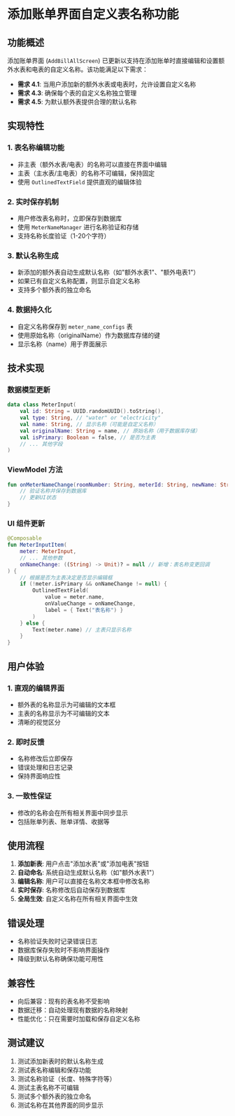 # 添加账单界面自定义表名称功能

## 功能概述

添加账单界面 (`AddBillAllScreen`) 已更新以支持在添加账单时直接编辑和设置额外水表和电表的自定义名称。该功能满足以下需求：

- **需求 4.1**: 当用户添加新的额外水表或电表时，允许设置自定义名称
- **需求 4.3**: 确保每个表的自定义名称独立管理
- **需求 4.5**: 为默认额外表提供合理的默认名称

## 实现特性

### 1. 表名称编辑功能
- 非主表（额外水表/电表）的名称可以直接在界面中编辑
- 主表（主水表/主电表）的名称不可编辑，保持固定
- 使用 `OutlinedTextField` 提供直观的编辑体验

### 2. 实时保存机制
- 用户修改表名称时，立即保存到数据库
- 使用 `MeterNameManager` 进行名称验证和存储
- 支持名称长度验证（1-20个字符）

### 3. 默认名称生成
- 新添加的额外表自动生成默认名称（如"额外水表1"、"额外电表1"）
- 如果已有自定义名称配置，则显示自定义名称
- 支持多个额外表的独立命名

### 4. 数据持久化
- 自定义名称保存到 `meter_name_configs` 表
- 使用原始名称（originalName）作为数据库存储的键
- 显示名称（name）用于界面展示

## 技术实现

### 数据模型更新
```kotlin
data class MeterInput(
    val id: String = UUID.randomUUID().toString(),
    val type: String, // "water" or "electricity"
    val name: String, // 显示名称（可能是自定义名称）
    val originalName: String = name, // 原始名称（用于数据库存储）
    val isPrimary: Boolean = false, // 是否为主表
    // ... 其他字段
)
```

### ViewModel 方法
```kotlin
fun onMeterNameChange(roomNumber: String, meterId: String, newName: String) {
    // 验证名称并保存到数据库
    // 更新UI状态
}
```

### UI 组件更新
```kotlin
@Composable
fun MeterInputItem(
    meter: MeterInput,
    // ... 其他参数
    onNameChange: ((String) -> Unit)? = null // 新增：表名称变更回调
) {
    // 根据是否为主表决定是否显示编辑框
    if (!meter.isPrimary && onNameChange != null) {
        OutlinedTextField(
            value = meter.name,
            onValueChange = onNameChange,
            label = { Text("表名称") }
        )
    } else {
        Text(meter.name) // 主表只显示名称
    }
}
```

## 用户体验

### 1. 直观的编辑界面
- 额外表的名称显示为可编辑的文本框
- 主表的名称显示为不可编辑的文本
- 清晰的视觉区分

### 2. 即时反馈
- 名称修改后立即保存
- 错误处理和日志记录
- 保持界面响应性

### 3. 一致性保证
- 修改的名称会在所有相关界面中同步显示
- 包括账单列表、账单详情、收据等

## 使用流程

1. **添加新表**: 用户点击"添加水表"或"添加电表"按钮
2. **自动命名**: 系统自动生成默认名称（如"额外水表1"）
3. **编辑名称**: 用户可以直接在名称文本框中修改名称
4. **实时保存**: 名称修改后自动保存到数据库
5. **全局生效**: 自定义名称在所有相关界面中生效

## 错误处理

- 名称验证失败时记录错误日志
- 数据库保存失败时不影响界面操作
- 降级到默认名称确保功能可用性

## 兼容性

- 向后兼容：现有的表名称不受影响
- 数据迁移：自动处理现有数据的名称映射
- 性能优化：只在需要时加载和保存自定义名称

## 测试建议

1. 测试添加新表时的默认名称生成
2. 测试表名称编辑和保存功能
3. 测试名称验证（长度、特殊字符等）
4. 测试主表名称不可编辑
5. 测试多个额外表的独立命名
6. 测试名称在其他界面的同步显示